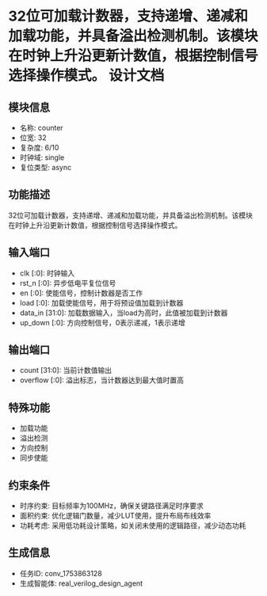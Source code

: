 # 32位可加载计数器，支持递增、递减和加载功能，并具备溢出检测机制。该模块在时钟上升沿更新计数值，根据控制信号选择操作模式。 设计文档

## 模块信息
- 名称: counter
- 位宽: 32
- 复杂度: 6/10
- 时钟域: single
- 复位类型: async

## 功能描述
32位可加载计数器，支持递增、递减和加载功能，并具备溢出检测机制。该模块在时钟上升沿更新计数值，根据控制信号选择操作模式。

## 输入端口
- clk [:0]: 时钟输入
- rst_n [:0]: 异步低电平复位信号
- en [:0]: 使能信号，控制计数器是否工作
- load [:0]: 加载使能信号，用于将预设值加载到计数器
- data_in [31:0]: 加载数据输入，当load为高时，此值被加载到计数器
- up_down [:0]: 方向控制信号，0表示递减，1表示递增

## 输出端口
- count [31:0]: 当前计数值输出
- overflow [:0]: 溢出标志，当计数器达到最大值时置高

## 特殊功能
- 加载功能
- 溢出检测
- 方向控制
- 同步使能

## 约束条件
- 时序约束: 目标频率为100MHz，确保关键路径满足时序要求
- 面积约束: 优化逻辑门数量，减少LUT使用，提升布局布线效率
- 功耗考虑: 采用低功耗设计策略，如关闭未使用的逻辑路径，减少动态功耗

## 生成信息
- 任务ID: conv_1753863128
- 生成智能体: real_verilog_design_agent
